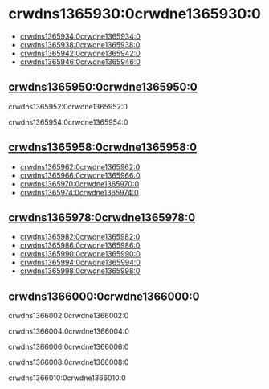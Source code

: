 # crwdns1365930:0crwdne1365930:0

* [crwdns1365934:0crwdne1365934:0](crwdns1365932:0crwdne1365932:0)
* [crwdns1365938:0crwdne1365938:0](crwdns1365936:0crwdne1365936:0)
* [crwdns1365942:0crwdne1365942:0](crwdns1365940:0crwdne1365940:0)
* [crwdns1365946:0crwdne1365946:0](crwdns1365944:0crwdne1365944:0)

## [crwdns1365950:0crwdne1365950:0](crwdns1365948:0crwdne1365948:0)

crwdns1365952:0crwdne1365952:0

crwdns1365954:0crwdne1365954:0

## [crwdns1365958:0crwdne1365958:0](crwdns1365956:0crwdne1365956:0)

* [crwdns1365962:0crwdne1365962:0](crwdns1365960:0crwdne1365960:0)
* [crwdns1365966:0crwdne1365966:0](crwdns1365964:0crwdne1365964:0)
* [crwdns1365970:0crwdne1365970:0](crwdns1365968:0crwdne1365968:0)
* [crwdns1365974:0crwdne1365974:0](crwdns1365972:0crwdne1365972:0)

## [crwdns1365978:0crwdne1365978:0](crwdns1365976:0crwdne1365976:0)

* [crwdns1365982:0crwdne1365982:0](crwdns1365980:0crwdne1365980:0)
* [crwdns1365986:0crwdne1365986:0](crwdns1365984:0crwdne1365984:0)
* [crwdns1365990:0crwdne1365990:0](crwdns1365988:0crwdne1365988:0)
* [crwdns1365994:0crwdne1365994:0](crwdns1365992:0crwdne1365992:0)
* [crwdns1365998:0crwdne1365998:0](crwdns1365996:0crwdne1365996:0)

<a id="developers-certificate-of-origin"></a>

## crwdns1366000:0crwdne1366000:0

crwdns1366002:0crwdne1366002:0

 crwdns1366004:0crwdne1366004:0

 crwdns1366006:0crwdne1366006:0

 crwdns1366008:0crwdne1366008:0

 crwdns1366010:0crwdne1366010:0
